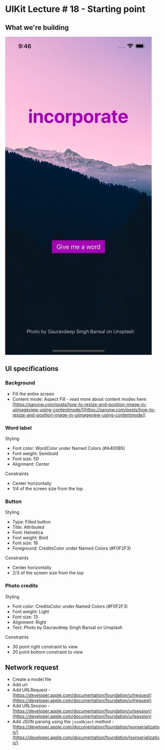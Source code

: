 # UIKit Lecture # 18 - Starting point

## What we're building
![App Screenshot](screenshot.png)

## UI specifications
### Background

- Fill the entire screen
- Content mode: Aspect Fill - read more about content modes here: [https://sarunw.com/posts/how-to-resize-and-position-image-in-uiimageview-using-contentmode/](https://sarunw.com/posts/how-to-resize-and-position-image-in-uiimageview-using-contentmode/)

### Word label

Styling

- Font color: WordColor under Named Colors (#A400B5)
- Font weight: Semibold
- Font size: 50
- Alignment: Center

Constraints

- Center horizontally
- 1/4 of the screen size from the top

### Button

Styling

- Type: Filled button
- Title: Attributed
- Font: Helvetica
- Font weight: Bold
- Font size: 18
- Foreground: CreditsColor under Named Colors (#F0F2F3)

Constraints

- Center horizontally
- 2/3 of the screen size from the top

### Photo credits

Styling

- Font color: CreditsColor under Named Colors (#F0F2F3)
- Font weight: Light
- Font size: 13
- Alignment: Right
- Text: Photo by Gauravdeep Singh Bansal on Unsplash

Constraints

- 30 point right constraint to view
- 20 point bottom constraint to view


## Network request
- Create a model file
- Add url
- Add URLRequest - [https://developer.apple.com/documentation/foundation/urlrequest](https://developer.apple.com/documentation/foundation/urlrequest)
- Add URLSession - [https://developer.apple.com/documentation/foundation/urlsession](https://developer.apple.com/documentation/foundation/urlsession)
- Add JSON parsing using the `jsonObject` method - [https://developer.apple.com/documentation/foundation/jsonserialization/](https://developer.apple.com/documentation/foundation/jsonserialization/)
